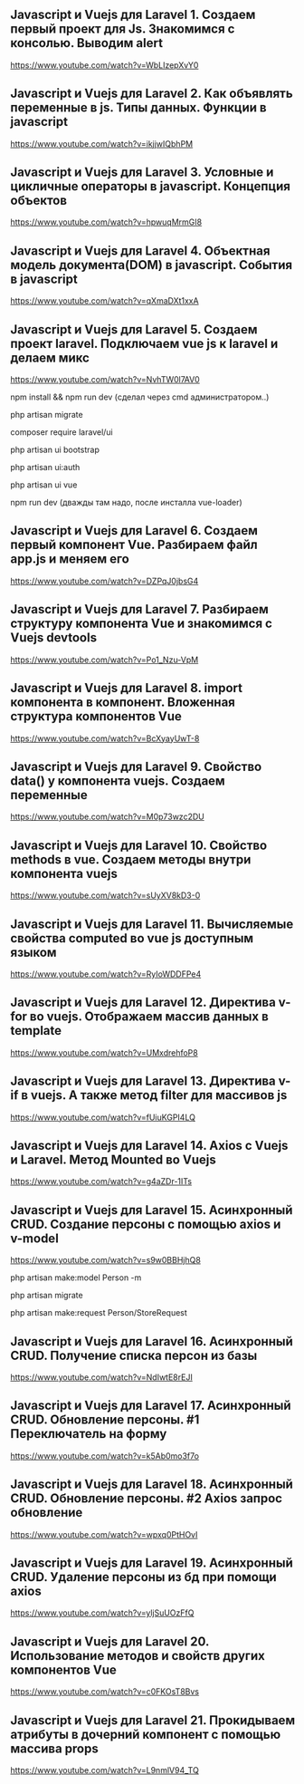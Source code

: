 ## Javascript и Vuejs для Laravel 1. Создаем первый проект для Js. Знакомимся с консолью. Выводим alert
https://www.youtube.com/watch?v=WbLIzepXvY0

## Javascript и Vuejs для Laravel 2. Как объявлять переменные в js. Типы данных. Функции в javascript
https://www.youtube.com/watch?v=ikjjwIQbhPM

## Javascript и Vuejs для Laravel 3. Условные и цикличные операторы в javascript. Концепция объектов
https://www.youtube.com/watch?v=hpwuqMrmGI8

## Javascript и Vuejs для Laravel 4. Объектная модель документа(DOM) в javascript. События в javascript
https://www.youtube.com/watch?v=qXmaDXt1xxA

## Javascript и Vuejs для Laravel 5. Создаем проект laravel. Подключаем vue js к laravel и делаем микс
https://www.youtube.com/watch?v=NvhTW0l7AV0

npm install && npm run dev (сделал через cmd администратором..)

php artisan migrate

composer require laravel/ui

php artisan ui bootstrap

php artisan ui:auth

php artisan ui vue

npm run dev (дважды там надо, после инсталла vue-loader)

## Javascript и Vuejs для Laravel 6. Создаем первый компонент Vue. Разбираем файл app.js и меняем его
https://www.youtube.com/watch?v=DZPqJ0jbsG4

## Javascript и Vuejs для Laravel 7. Разбираем структуру компонента Vue и знакомимся с Vuejs devtools
https://www.youtube.com/watch?v=Po1_Nzu-VpM

## Javascript и Vuejs для Laravel 8. import компонента в компонент. Вложенная структура компонентов Vue
https://www.youtube.com/watch?v=BcXyayUwT-8

## Javascript и Vuejs для Laravel 9. Свойство data() у компонента vuejs. Создаем переменные
https://www.youtube.com/watch?v=M0p73wzc2DU

## Javascript и Vuejs для Laravel 10. Свойство methods в vue. Создаем методы внутри компонента vuejs
https://www.youtube.com/watch?v=sUyXV8kD3-0

## Javascript и Vuejs для Laravel 11. Вычисляемые свойства computed во vue js доступным языком
https://www.youtube.com/watch?v=RyIoWDDFPe4

## Javascript и Vuejs для Laravel 12. Директива v-for во vuejs. Отображаем массив данных в template
https://www.youtube.com/watch?v=UMxdrehfoP8

## Javascript и Vuejs для Laravel 13. Директива v-if в vuejs. А также метод filter для массивов js
https://www.youtube.com/watch?v=fUiuKGPI4LQ

## Javascript и Vuejs для Laravel 14. Axios c Vuejs и Laravel. Метод Mounted во Vuejs
https://www.youtube.com/watch?v=g4aZDr-1ITs

## Javascript и Vuejs для Laravel 15. Асинхронный CRUD. Создание персоны с помощью axios и v-model
https://www.youtube.com/watch?v=s9w0BBHjhQ8

php artisan make:model Person -m

php artisan migrate

php artisan make:request Person/StoreRequest

## Javascript и Vuejs для Laravel 16. Асинхронный CRUD. Получение списка персон из базы
https://www.youtube.com/watch?v=NdIwtE8rEJI

## Javascript и Vuejs для Laravel 17. Асинхронный CRUD. Обновление персоны. #1 Переключатель на форму
https://www.youtube.com/watch?v=k5Ab0mo3f7o

## Javascript и Vuejs для Laravel 18. Асинхронный CRUD. Обновление персоны. #2 Axios запрос обновление
https://www.youtube.com/watch?v=wpxq0PtHOvI

## Javascript и Vuejs для Laravel 19. Асинхронный CRUD. Удаление персоны из бд при помощи axios
https://www.youtube.com/watch?v=yljSuUOzFfQ

## Javascript и Vuejs для Laravel 20. Использование методов и свойств других компонентов Vue
https://www.youtube.com/watch?v=c0FKOsT8Bvs

## Javascript и Vuejs для Laravel 21. Прокидываем атрибуты в дочерний компонент с помощью массива props
https://www.youtube.com/watch?v=L9nmlV94_TQ


